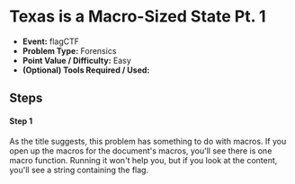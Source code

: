 # Texas is a Macro-Sized State Pt. 1
* **Event:** flagCTF
* **Problem Type:** Forensics
* **Point Value / Difficulty:** Easy
* **(Optional) Tools Required / Used:**


## Steps
#### Step 1
As the title suggests, this problem has something to do with macros. If you open up the macros for the document's macros, you'll see there is one macro function. Running it won't help you, but if you look at the content, you'll see a string containing the flag.
